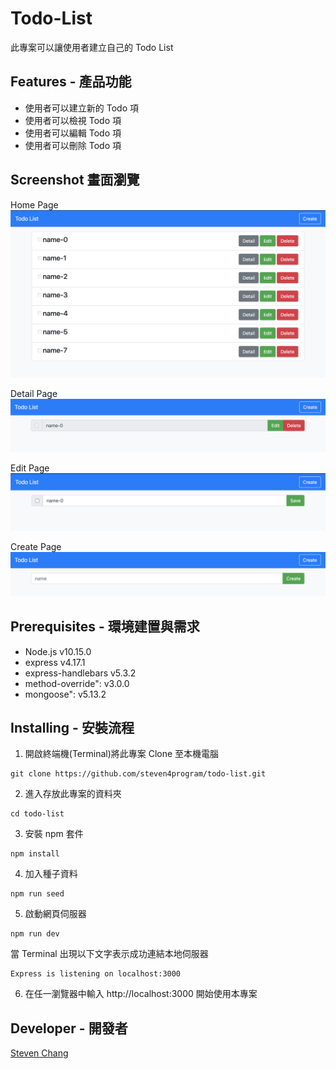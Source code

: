 # Todo-List

此專案可以讓使用者建立自己的 Todo List

## Features - 產品功能

- 使用者可以建立新的 Todo 項
- 使用者可以檢視 Todo 項
- 使用者可以編輯 Todo 項
- 使用者可以刪除 Todo 項

## Screenshot 畫面瀏覽

Home Page
![image](https://github.com/steven4program/todo-list/blob/master/screenshot/todo-list.png?raw=true)

Detail Page
![image](https://github.com/steven4program/todo-list/blob/master/screenshot/detail.png?raw=true)

Edit Page
![image](https://github.com/steven4program/todo-list/blob/master/screenshot/edit.png?raw=true)

Create Page
![image](https://github.com/steven4program/todo-list/blob/master/screenshot/create.png?raw=true)

## Prerequisites - 環境建置與需求

- Node.js v10.15.0
- express v4.17.1
- express-handlebars v5.3.2
- method-override": v3.0.0
- mongoose": v5.13.2

## Installing - 安裝流程

1. 開啟終端機(Terminal)將此專案 Clone 至本機電腦

```
git clone https://github.com/steven4program/todo-list.git
```

2. 進入存放此專案的資料夾

```
cd todo-list
```

3. 安裝 npm 套件

```
npm install
```

4. 加入種子資料

```
npm run seed
```

5. 啟動網頁伺服器

```
npm run dev
```

當 Terminal 出現以下文字表示成功連結本地伺服器

```
Express is listening on localhost:3000
```

6. 在任一瀏覽器中輸入 http://localhost:3000 開始使用本專案

## Developer - 開發者

[Steven Chang](https://github.com/steven4program)
